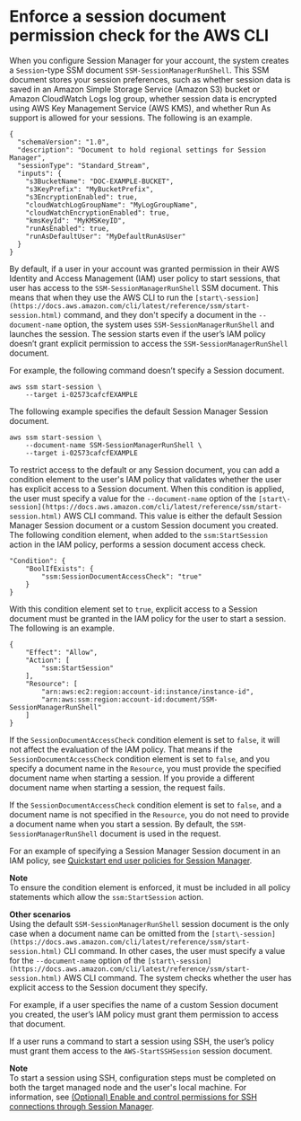 # Enforce a session document permission check for the AWS CLI<a name="getting-started-sessiondocumentaccesscheck"></a>

When you configure Session Manager for your account, the system creates a `Session`\-type SSM document `SSM-SessionManagerRunShell`\. This SSM document stores your session preferences, such as whether session data is saved in an Amazon Simple Storage Service \(Amazon S3\) bucket or Amazon CloudWatch Logs log group, whether session data is encrypted using AWS Key Management Service \(AWS KMS\), and whether Run As support is allowed for your sessions\. The following is an example\.

```
{
  "schemaVersion": "1.0",
  "description": "Document to hold regional settings for Session Manager",
  "sessionType": "Standard_Stream",
  "inputs": {
    "s3BucketName": "DOC-EXAMPLE-BUCKET",
    "s3KeyPrefix": "MyBucketPrefix",
    "s3EncryptionEnabled": true,
    "cloudWatchLogGroupName": "MyLogGroupName",
    "cloudWatchEncryptionEnabled": true,
    "kmsKeyId": "MyKMSKeyID",
    "runAsEnabled": true,
    "runAsDefaultUser": "MyDefaultRunAsUser"
  }
}
```

By default, if a user in your account was granted permission in their AWS Identity and Access Management \(IAM\) user policy to start sessions, that user has access to the `SSM-SessionManagerRunShell` SSM document\. This means that when they use the AWS CLI to run the `[start\-session](https://docs.aws.amazon.com/cli/latest/reference/ssm/start-session.html)` command, and they don't specify a document in the `--document-name` option, the system uses `SSM-SessionManagerRunShell` and launches the session\. The session starts even if the user’s IAM policy doesn’t grant explicit permission to access the `SSM-SessionManagerRunShell` document\.

For example, the following command doesn’t specify a Session document\.

```
aws ssm start-session \
    --target i-02573cafcfEXAMPLE
```

The following example specifies the default Session Manager Session document\.

```
aws ssm start-session \
    --document-name SSM-SessionManagerRunShell \
    --target i-02573cafcfEXAMPLE
```

To restrict access to the default or any Session document, you can add a condition element to the user's IAM policy that validates whether the user has explicit access to a Session document\. When this condition is applied, the user must specify a value for the `--document-name` option of the `[start\-session](https://docs.aws.amazon.com/cli/latest/reference/ssm/start-session.html)` AWS CLI command\. This value is either the default Session Manager Session document or a custom Session document you created\. The following condition element, when added to the `ssm:StartSession` action in the IAM policy, performs a session document access check\.

```
"Condition": {
    "BoolIfExists": {
        "ssm:SessionDocumentAccessCheck": "true"
    }
}
```

With this condition element set to `true`, explicit access to a Session document must be granted in the IAM policy for the user to start a session\. The following is an example\.

```
{
    "Effect": "Allow",
    "Action": [
        "ssm:StartSession"
    ],
    "Resource": [
        "arn:aws:ec2:region:account-id:instance/instance-id",
        "arn:aws:ssm:region:account-id:document/SSM-SessionManagerRunShell"
    ] 
}
```

If the `SessionDocumentAccessCheck` condition element is set to `false`, it will not affect the evaluation of the IAM policy\. That means if the `SessionDocumentAccessCheck` condition element is set to `false`, and you specify a document name in the `Resource`, you must provide the specified document name when starting a session\. If you provide a different document name when starting a session, the request fails\.

If the `SessionDocumentAccessCheck` condition element is set to `false`, and a document name is not specified in the `Resource`, you do not need to provide a document name when you start a session\. By default, the `SSM-SessionManagerRunShell` document is used in the request\.

For an example of specifying a Session Manager Session document in an IAM policy, see [Quickstart end user policies for Session Manager](getting-started-restrict-access-quickstart.md#restrict-access-quickstart-end-user)\.

**Note**  
To ensure the condition element is enforced, it must be included in all policy statements which allow the `ssm:StartSession` action\.

**Other scenarios**  
Using the default `SSM-SessionManagerRunShell` session document is the only case when a document name can be omitted from the `[start\-session](https://docs.aws.amazon.com/cli/latest/reference/ssm/start-session.html)` CLI command\. In other cases, the user must specify a value for the `--document-name` option of the `[start\-session](https://docs.aws.amazon.com/cli/latest/reference/ssm/start-session.html)` AWS CLI command\. The system checks whether the user has explicit access to the Session document they specify\.

For example, if a user specifies the name of a custom Session document you created, the user’s IAM policy must grant them permission to access that document\. 

If a user runs a command to start a session using SSH, the user’s policy must grant them access to the `AWS-StartSSHSession` session document\. 

**Note**  
To start a session using SSH, configuration steps must be completed on both the target managed node and the user's local machine\. For information, see [\(Optional\) Enable and control permissions for SSH connections through Session Manager](session-manager-getting-started-enable-ssh-connections.md)\.